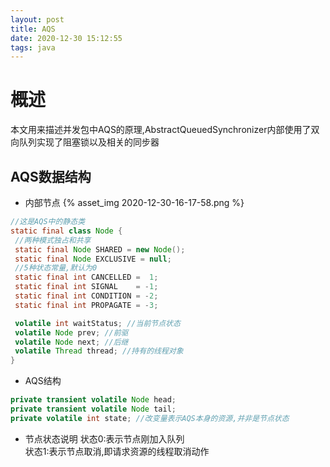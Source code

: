 ```yaml
---
layout: post
title: AQS
date: 2020-12-30 15:12:55
tags: java
---
```

# 概述
本文用来描述并发包中AQS的原理,AbstractQueuedSynchronizer内部使用了双向队列实现了阻塞锁以及相关的同步器
## AQS数据结构
- 内部节点
{% asset_img 2020-12-30-16-17-58.png %}
```java
//这是AQS中的静态类
static final class Node {
 //两种模式独占和共享
 static final Node SHARED = new Node();   
 static final Node EXCLUSIVE = null;
 //5种状态常量,默认为0
 static final int CANCELLED =  1;
 static final int SIGNAL    = -1;
 static final int CONDITION = -2;
 static final int PROPAGATE = -3;

 volatile int waitStatus; //当前节点状态
 volatile Node prev; //前驱
 volatile Node next; //后继
 volatile Thread thread; //持有的线程对象
}
```
- AQS结构
```java
private transient volatile Node head; 
private transient volatile Node tail;
private volatile int state; //改变量表示AQS本身的资源,并非是节点状态

```
- 节点状态说明
 状态0:表示节点刚加入队列  
 状态1:表示节点取消,即请求资源的线程取消动作  